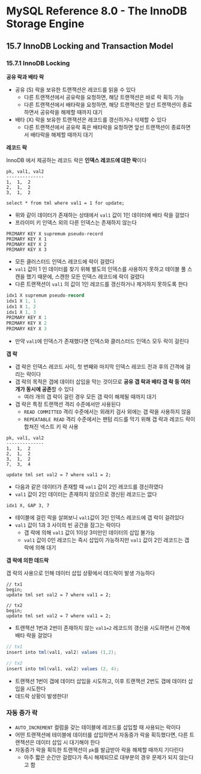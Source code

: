 # MySQL Reference 8.0 - The InnoDB Storage Engine

## 15.7 InnoDB Locking and Transaction Model

### 15.7.1 InnoDB Locking

**공유 락과 배타 락**
- 공유 (S) 락을 보유한 트랜잭션은 레코드를 읽을 수 있다
  - 다른 트랜잭션에서 공유락을 요청하면, 해당 트랜잭션은 바로 락 획득 가능
  - 다른 트랜잭션에서 배타락을 요청하면, 해당 트랜잭션은 앞선 트랜잭션이 종료하면서 공유락을 해제할 때까지 대기
- 배타 (X) 락을 보유한 트랜잭션은 레코드를 갱신하거나 삭제할 수 있다
  - 다른 트랜잭션에서 공유락 혹은 배타락을 요청하면 앞선 트랜잭션이 종료하면서 배타락을 해제할 때까지 대기

**레코드 락**

InnoDB 에서 제공하는 레코드 락은 **인덱스 레코드에 대한 락**이다

```mysql
pk, val1, val2
--------------
1,  1,  2
2,  1,  2
3,  1,  2

select * from tml where val1 = 1 for update;
```
- 위와 같이 데이터가 존재하는 상태에서 `val1` 값이 1인 데이터에 배타 락을 걸었다
- 프라이미 키 인덱스 외의 다른 인덱스는 존재하지 않는다

```
PRIMARY KEY X supremum pseudo-record
PRIMARY KEY X 1
PRIMARY KEY X 2
PRIMARY KEY X 3
```
- 모든 클러스터드 인덱스 레코드에 락이 걸렸다
- `val1` 값이 1 인 데이터를 찾기 위해 별도의 인덱스를 사용하지 못하고 테이블 풀 스캔을 했기 때문에, 스캔한 모든 인덱스 레코드에 락이 걸렸다
- 다른 트랜잭션이 `val1` 의 값이 1인 레코드를 갱신하거나 제거하지 못하도록 한다

````java
idx1 X supremum pseudo-record
idx1 X 1, 1
idx1 X 1, 2
idx1 X 1, 3
PRIMARY KEY X 1
PRIMARY KEY X 2
PRIMARY KEY X 3
````
- 만약 `val1`에 인덱스가 존재했다면 인덱스와 클러스터드 인덱스 모두 락이 걸린다

**갭 락**
- 갭 락은 인덱스 레코드 사이, 첫 번째와 마지막 인덱스 레코드 전과 후의 간격에 걸리는 락이다
- 갭 락의 목적은 갭에 데이터 삽입을 막는 것이므로 **공유 갭 락과 배타 갭 락 등 여러 개가 동시에 공존**할 수 있다
  - 여러 개의 갭 락이 걸린 경우 모든 갭 락이 해제될 때까지 대기
- 갭 락은 특정 트랜잭션 격리 수준에서만 사용된다
  - `READ COMMITTED` 격리 수준에서는 외래키 검사 외에는 갭 락을 사용하지 않음
  - `REPEATABLE READ` 격리 수준에서는 팬텀 리드를 막기 위해 갭 락과 레코드 락이 합쳐진 넥스트 키 락 사용

```mysql
pk, val1, val2
--------------
1,  1,  2
2,  1,  2
3,  1,  2
7,  3,  4

update tml set val2 = 7 where val1 = 2;
```
- 다음과 같은 데이터가 존재할 때 `val1` 값이 2인 레코드를 갱신하였다
- `val1` 값이 2인 데이터는 존재하지 않으므로 갱신된 레코드는 없다

```
idx1 X, GAP 3, 7
```
- 테이블에 걸린 락을 살펴보니 `val1`값이 3인 인덱스 레코드에 갭 락이 걸려있다
- `val1` 값이 1과 3 사이의 빈 공간을 잠그는 락이다
  - 갭 락에 의해 `val1` 값이 1이상 3미만인 데이터의 삽입 불가능
  - `val1` 값이 0인 레코드는 즉시 삽입이 가능하지만 `val1` 값이 2인 레코드는 갭 락에 의해 대기

**갭 락에 의한 데드락**

갭 락의 사용으로 인해 데이터 삽입 상황에서 데드락이 발생 가능하다

```mysql
// tx1
begin;
update tml set val2 = 7 where val1 = 2;

// tx2
begin;
update tml set val2 = 7 where val1 = 2;
```
- 트랜잭션 1번과 2번이 존재하지 않는 `val1=2` 레코드의 갱신을 시도하면서 간격에 배타 락을 걸었다

```java
// tx1
insert into tml(val1, val2) values (1,2);

// tx2
insert into tml(val1, val2) values (2, 4);
```
- 트랜잭션 1번이 갭에 데이터 삽입을 시도하고, 이후 트랜잭션 2번도 갭에 데이터 삽입을 시도한다
- 데드락 상황이 발생한다!

### 자동 증가 락
- `AUTO_INCREMENT` 컬럼을 갖는 테이블에 레코드를 삽입할 때 사용되는 락이다
- 어떤 트랜잭션에 테이블에 데이터를 삽입하면서 자동증가 락을 획득했다면, 다른 트랜잭션은 데이터 삽입 시 대기해야 한다
- 자동증가 락을 획득한 트랜잭션이 `pk`를 발급받아 락을 해제할 때까지 기다린다
  - 아주 짧은 순간만 걸렸다가 즉시 해제되므로 대부분의 경우 문제가 되지 않는다고 함

